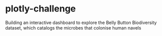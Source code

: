 # plotly-challenge
Building an interactive dashboard to explore the Belly Button Biodiversity dataset, which catalogs the microbes that colonise human navels

